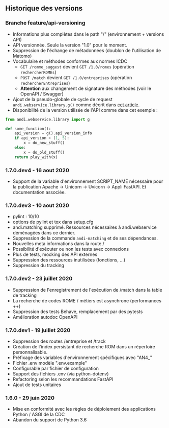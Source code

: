 ## Historique des versions

### Branche feature/api-versioning

- Informations plus complètes dans le path "/" (environnement + versions API)
- API versionnée. Seule la version "1.0" pour le moment.
- Suppression de l'échange de métadonnées (doublon de l'utilisation de Matomo)
- Vocabulaire et méthodes conformes aux normes ICDC
  - `GET /romme_suggest` devient `GET /1.0/romes` (opération `rechercherROMEs`)
  - `POST /match` devient `GET /1.0/entreprises` (opération `rechercherEntreprises`)
  - **Attention** aux changement de signature des méthodes (voir le OpenAPI / Swagger)
- Ajout de la pseudo-globale de cycle de request `andi.webservice.library.g()` comme décrit dans
  [cet article](http://glenfant.github.io/flask-g-object-for-fastapi.html).
- Disponibilité de la version utilisée de l'API comme dans cet exemple :
```python
from andi.webservice.library import g

def some_function():
    api_version = g().api_version_info
    if api_version > (1, 5):
        x = do_new_stuff()
    else:
        x = do_old_stuff()
    return play_with(x)
``` 


### 1.7.0.dev4 - 16 aout 2020

- Support de la variable d'environnement SCRIPT_NAME nécessaire pour la publication Apache ->
  Unicorn -> Uvicorn -> Appli FastAPI. Et documentation associée.

### 1.7.0.dev3 - 10 aout 2020

- pylint : 10/10
- options de pylint et tox dans setup.cfg
- andi.matching supprimé. Ressources nécessaires à andi.webservice déménagées dans ce dernier.
- Suppression de la commande `andi-matching` et de ses dépendances.
- Nouvelles meta informations dans la route /
- Possibilité d'exécuter ou non les tests avec connexions
- Plus de tests, mocking des API externes
- Suppression des ressources inutilisées (fonctions, ...)
- Suppression du tracking

### 1.7.0.dev2 - 23 juillet 2020

- Suppression de l'enregistrement de l'exécution de /match dans la table de tracking
- La recherche de codes ROME / métiers est asynchrone (performances ++)
- Suppression des tests Behave, remplacement par des pytests
- Amélioration autodoc OpenAPI

### 1.7.0.dev1 - 19 juillet 2020

- Suppression des routes /entreprise et /track
- Création de l'index persistant de recherche ROM dans un répertoire personnalisable.
- Préfixage des variables d'environnement spécifiques avec "AN4_"
- Fichier .env modèle ".env.example"
- Configurable par fichier de configuration
- Support des fichiers .env (via python-dotenv)
- Refactoring selon les recommandations FastAPI
- Ajout de tests unitaires

### 1.6.0 - 29 juin 2020

- Mise en conformité avec les règles de déploiement des applications Python / ASGI de la CDC
- Abandon du support de Python 3.6
